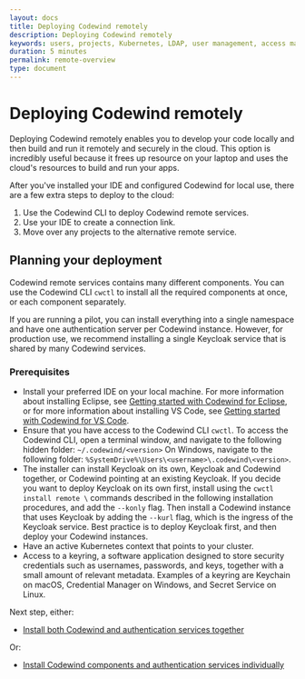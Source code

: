 ```yaml
---
layout: docs
title: Deploying Codewind remotely
description: Deploying Codewind remotely
keywords: users, projects, Kubernetes, LDAP, user management, access management, login, deployment, pod, security, securing cloud connection, remote deployment of Codewind
duration: 5 minutes
permalink: remote-overview
type: document
---
```


# Deploying Codewind remotely

Deploying Codewind remotely enables you to develop your code locally and then build and run it remotely and securely in the cloud. This option is incredibly useful because it frees up resource on your laptop and uses the cloud's resources to build and run your apps.

After you've installed your IDE and configured Codewind for local use, there are a few extra steps to deploy to the cloud:

1. Use the Codewind CLI to deploy Codewind remote services.
2. Use your IDE to create a connection link.
3. Move over any projects to the alternative remote service.

## Planning your deployment

Codewind remote services contains many different components. You can use the Codewind CLI `cwctl` to install all the required components at once, or each component separately. 

If you are running a pilot, you can install everything into a single namespace and have one authentication server per Codewind instance. However, for production use,  we recommend installing a single Keycloak service that is shared by many Codewind services.

### Prerequisites

- Install your preferred IDE on your local machine. For more information about installing Eclipse, see [Getting started with Codewind for Eclipse](mdteclipsegettingstarted.html), or for more information about installing VS Code, see [Getting started with Codewind for VS Code](mdt-vsc-getting-started.html).
- Ensure that you have access to the Codewind CLI `cwctl`. To access the Codewind CLI, open a terminal window, and navigate to the following hidden folder: `~/.codewind/<version>` On Windows, navigate to the following folder: `%SystemDrive%\Users\<username>\.codewind\<version>`.
- The installer can install Keycloak on its own, Keycloak and Codewind together, or Codewind pointing at an existing Keycloak. If you decide you want to deploy Keycloak on its own first, install using the `cwctl install remote \` commands described in the following installation procedures, and add the `--konly` flag. Then install a Codewind instance that uses Keycloak by adding the `--kurl` flag, which is the ingress of the Keycloak service. Best practice is to deploy Keycloak first, and then deploy your Codewind instances.
- Have an active Kubernetes context that points to your cluster.
- Access to a keyring, a software application designed to store security credentials such as usernames, passwords, and keys, together with a small amount of relevant metadata. Examples of a keyring are Keychain on macOS, Credential Manager on Windows, and Secret Service on Linux.

Next step, either:

* [Install both Codewind and authentication services together](./remotedeploy-combo.html)

Or:

* [Install Codewind components and authentication services individually](./remotedeploy-single.html)
